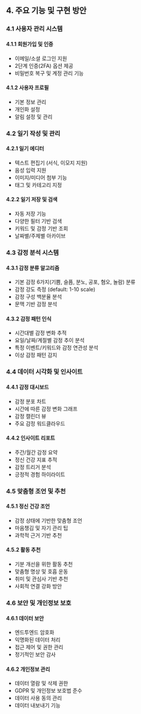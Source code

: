 ## 4. 주요 기능 및 구현 방안

### 4.1 사용자 관리 시스템

#### 4.1.1 회원가입 및 인증

- 이메일/소셜 로그인 지원
- 2단계 인증(2FA) 옵션 제공
- 비밀번호 복구 및 계정 관리 기능


#### 4.1.2 사용자 프로필

- 기본 정보 관리
- 개인화 설정
- 알림 설정 및 관리


### 4.2 일기 작성 및 관리

#### 4.2.1 일기 에디터

- 텍스트 편집기 (서식, 이모지 지원)
- 음성 입력 지원
- 이미지/미디어 첨부 기능
- 태그 및 카테고리 지정


#### 4.2.2 일기 저장 및 검색

- 자동 저장 기능
- 다양한 필터 기반 검색
- 키워드 및 감정 기반 조회
- 날짜별/주제별 아카이브


### 4.3 감정 분석 시스템

#### 4.3.1 감정 분류 알고리즘

- 기본 감정 6가지(기쁨, 슬픔, 분노, 공포, 혐오, 놀람) 분류
- 감정 강도 측정 (default: 1-10 scale)
- 감정 구성 백분율 분석
- 문맥 기반 감정 분석


#### 4.3.2 감정 패턴 인식

- 시간대별 감정 변화 추적
- 요일/날짜/계절별 감정 추이 분석
- 특정 이벤트/키워드와 감정 연관성 분석
- 이상 감정 패턴 감지


### 4.4 데이터 시각화 및 인사이트

#### 4.4.1 감정 대시보드

- 감정 분포 차트
- 시간에 따른 감정 변화 그래프
- 감정 캘린더 뷰
- 주요 감정 워드클라우드


#### 4.4.2 인사이트 리포트

- 주간/월간 감정 요약
- 정신 건강 지표 추적
- 감정 트리거 분석
- 긍정적 경험 하이라이트


### 4.5 맞춤형 조언 및 추천

#### 4.5.1 정신 건강 조언

- 감정 상태에 기반한 맞춤형 조언
- 마음챙김 및 자기 관리 팁
- 과학적 근거 기반 추천


#### 4.5.2 활동 추천

- 기분 개선을 위한 활동 추천
- 맞춤형 명상 및 호흡 운동
- 취미 및 관심사 기반 추천
- 사회적 연결 강화 방안


### 4.6 보안 및 개인정보 보호

#### 4.6.1 데이터 보안

- 엔드투엔드 암호화
- 익명화된 데이터 처리
- 접근 제어 및 권한 관리
- 정기적인 보안 감사


#### 4.6.2 개인정보 관리

- 데이터 열람 및 삭제 권한
- GDPR 및 개인정보 보호법 준수
- 데이터 사용 동의 관리
- 데이터 내보내기 기능

